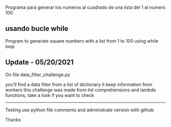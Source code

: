 Programa para generar los numeros al cuadrado de una lista del 1 al numero 100

usando bucle while
--------------------------------------------------------------------------------------
Program to generate square numbers with a list from 1 to 100
using while loop



Update - 05/20/2021
--------------------------------------------------------------------------------------

On file data_filter_challenge.py

you'll find a data filter from a list of dictionary it keep information from workers
this challenge was made from list comprehensions and lambda functions, take a look if you
want to check

---------------------------------------------------------------------------------------


Testing use python file comments and administrate version with github

Thanks
